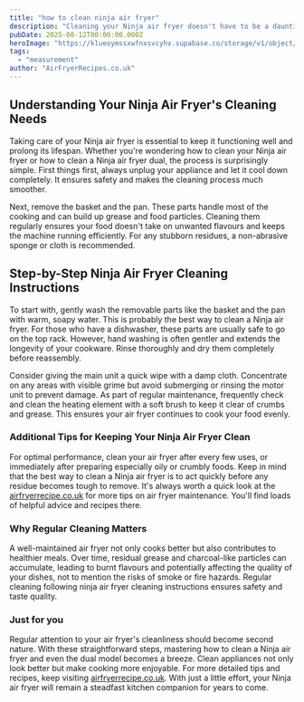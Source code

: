 ```yaml
---
title: "how to clean ninja air fryer"
description: "Cleaning your Ninja air fryer doesn't have to be a daunting task. With a few straightforward steps, you'll have it sparkling in no time. Let's dive into the best way to clean your beloved appliance."
pubDate: 2025-08-12T00:00:00.000Z
heroImage: "https://klueoymssxwfnxsvcyhv.supabase.co/storage/v1/object/public/md/how-to-clean-ninja-air-fryer-09b297d7.png"
tags:
  - "measurement"
author: "AirFryerRecipes.co.uk"
---
```


<h2 id="">Understanding Your Ninja Air Fryer's Cleaning Needs</h2><p id="">Taking care of your Ninja air fryer is essential to keep it functioning well and prolong its lifespan. Whether you're wondering how to clean your Ninja air fryer or how to clean a Ninja air fryer dual, the process is surprisingly simple. First things first, always unplug your appliance and let it cool down completely. It ensures safety and makes the cleaning process much smoother.</p><p id="">Next, remove the basket and the pan. These parts handle most of the cooking and can build up grease and food particles. Cleaning them regularly ensures your food doesn't take on unwanted flavours and keeps the machine running efficiently. For any stubborn residues, a non-abrasive sponge or cloth is recommended.</p><h2 id="">Step-by-Step Ninja Air Fryer Cleaning Instructions</h2><p id="">To start with, gently wash the removable parts like the basket and the pan with warm, soapy water. This is probably the best way to clean a Ninja air fryer. For those who have a dishwasher, these parts are usually safe to go on the top rack. However, hand washing is often gentler and extends the longevity of your cookware. Rinse thoroughly and dry them completely before reassembly.</p><p id="">Consider giving the main unit a quick wipe with a damp cloth. Concentrate on any areas with visible grime but avoid submerging or rinsing the motor unit to prevent damage. As part of regular maintenance, frequently check and clean the heating element with a soft brush to keep it clear of crumbs and grease. This ensures your air fryer continues to cook your food evenly.</p><h3 id="">Additional Tips for Keeping Your Ninja Air Fryer Clean</h3><p id="">For optimal performance, clean your air fryer after every few uses, or immediately after preparing especially oily or crumbly foods. Keep in mind that the best way to clean a Ninja air fryer is to act quickly before any residue becomes tough to remove. It's always worth a quick look at the <a href="https://www.airfryerrecipe.co.uk/" id="">airfryerrecipe.co.uk</a> for more tips on air fryer maintenance. You'll find loads of helpful advice and recipes there.</p><h3 id="">Why Regular Cleaning Matters</h3><p id="">A well-maintained air fryer not only cooks better but also contributes to healthier meals. Over time, residual grease and charcoal-like particles can accumulate, leading to burnt flavours and potentially affecting the quality of your dishes, not to mention the risks of smoke or fire hazards. Regular cleaning following ninja air fryer cleaning instructions ensures safety and taste quality.</p><h3 id="">Just for you</h3><p id="">Regular attention to your air fryer's cleanliness should become second nature. With these straightforward steps, mastering how to clean a Ninja air fryer and even the dual model becomes a breeze. Clean appliances not only look better but make cooking more enjoyable. For more detailed tips and recipes, keep visiting <a href="https://www.airfryerrecipe.co.uk/" id="">airfryerrecipe.co.uk</a>. With just a little effort, your Ninja air fryer will remain a steadfast kitchen companion for years to come.</p>